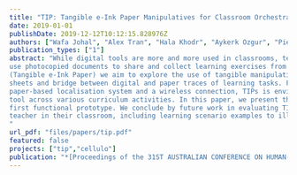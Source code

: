 ```yaml
---
title: "TIP: Tangible e-Ink Paper Manipulatives for Classroom Orchestration"
date: 2019-01-01
publishDate: 2019-12-12T10:12:15.828976Z
authors: ["Wafa Johal", "Alex Tran", "Hala Khodr", "Aykerk Ozgur", "Pierre Dillenbourg"]
publication_types: ["1"]
abstract: "While digital tools are more and more used in classrooms, teachers’ common practice remain to
use photocopied documents to share and collect learning exercises from their students. With TIP
(Tangible e-Ink Paper) we aim to explore the use of tangible manipulatives to interact with paper
sheets and bridge between digital and paper traces of learning tasks. Featuring an e-Ink display, a
paper-based localisation system and a wireless connection, TIPs is envisioned to be used as a versatile
tool across various curriculum activities. In this paper, we present the design principle of TIPs and a
first functional prototype. We conclude by future work in evaluating TIPs as a distributed sensor for
teacher in their classroom, including learning scenario examples to illustrate our statements.
"
url_pdf: "files/papers/tip.pdf"
featured: false
projects: ["tip","cellulo"]
publication: "*[Proceedings of the 31ST AUSTRALIAN CONFERENCE ON HUMAN-COMPUTER-INTERACTION (OZCHI'19)]*"
---
```


